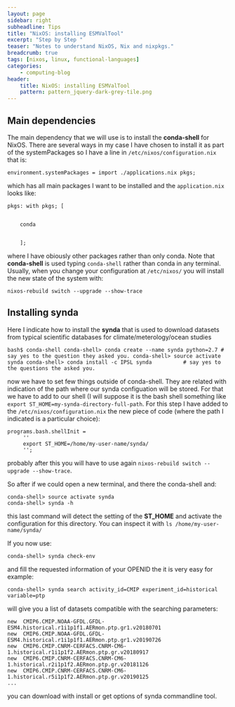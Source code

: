 ```yaml
---
layout: page
sidebar: right
subheadline: Tips
title: "NixOS: installing ESMValTool"
excerpt: "Step by Step "
teaser: "Notes to understand NixOS, Nix and nixpkgs."
breadcrumb: true
tags: [nixos, linux, functional-languages]
categories:
    - computing-blog
header:
    title: NixOS: installing ESMValTool
    pattern: pattern_jquery-dark-grey-tile.png
---
```





## Main dependencies

The main dependency that we will use is to install the **conda-shell** for NixOS. There are several ways in my
case I have chosen to install it as part of the systemPackages so I have a line in `/etc/nixos/configuration.nix` that is:

`environment.systemPackages = import ./applications.nix pkgs;`

which has all main packages I want to be installed and the `application.nix` looks like:

```
pkgs: with pkgs; [


    conda
    
    
    ];

```
   
where I have obiously other packages rather than only conda. Note that **conda-shell** is used typing `conda-shell` rather than conda in any terminal. Usually, when you change your  configuration at `/etc/nixos/`
you will install the new state of the system with:

`nixos-rebuild switch --upgrade --show-trace`

## Installing synda

Here I indicate how to install the **synda** that is used to download datasets from typical scientific databases for climate/meterology/ocean studies

``
bash$ conda-shell
conda-shell> conda create --name synda python=2.7 # say yes to the question they asked you.
conda-shell> source activate synda
conda-shell> conda install -c IPSL synda          # say yes to the questions the asked you.
``

now we have to set few things outside of conda-shell. They are related with indication of the path where our synda configuation will be stored. For that we have to add to our shell (I will suppose it is the bash shell something like `export ST_HOME=my-synda-directory-full-path`. For this step I have added to the `/etc/nixos/configuration.nix` the new piece of code (where the path I indicated is a particular choice):

```
programs.bash.shellInit =
     ''
     export ST_HOME=/home/my-user-name/synda/
     '';
```

probably after this you will have to use again `nixos-rebuild switch --upgrade --show-trace`.

So after if we could open a new terminal, and there the conda-shell and:
```
conda-shell> source activate synda
conda-shell> synda -h
```
this last command will detect the setting of the **ST_HOME** and activate the configuration for this directory. You can inspect it with `ls /home/my-user-name/synda/`

If you now use:

```
conda-shell> synda check-env
```
and fill the requested information of your OPENID the it is very easy for example:
```
conda-shell> synda search activity_id=CMIP experiment_id=historical  variable=ptp
```
will give you a list of datasets compatible with the searching parameters:

```
new  CMIP6.CMIP.NOAA-GFDL.GFDL-ESM4.historical.r1i1p1f1.AERmon.ptp.gr1.v20180701
new  CMIP6.CMIP.NOAA-GFDL.GFDL-ESM4.historical.r1i1p1f1.AERmon.ptp.gr1.v20190726
new  CMIP6.CMIP.CNRM-CERFACS.CNRM-CM6-1.historical.r1i1p1f2.AERmon.ptp.gr.v20180917
new  CMIP6.CMIP.CNRM-CERFACS.CNRM-CM6-1.historical.r2i1p1f2.AERmon.ptp.gr.v20181126
new  CMIP6.CMIP.CNRM-CERFACS.CNRM-CM6-1.historical.r5i1p1f2.AERmon.ptp.gr.v20190125
...
```
you can download with install or get options of synda commandline tool. 

## 








